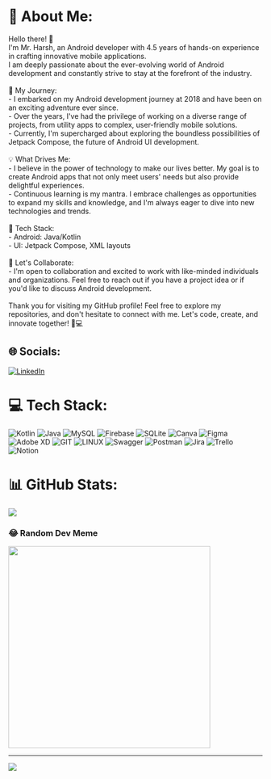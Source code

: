 # 💫 About Me:
Hello there! 👋 <br>I'm Mr. Harsh, an Android developer with 4.5 years of hands-on experience in crafting innovative mobile applications.<br>I am deeply passionate about the ever-evolving world of Android development and constantly strive to stay at the forefront of the industry.<br><br>🚀 My Journey:<br>- I embarked on my Android development journey at 2018 and have been on an exciting adventure ever since.<br>- Over the years, I've had the privilege of working on a diverse range of projects, from utility apps to complex, user-friendly mobile solutions.<br>- Currently, I'm supercharged about exploring the boundless possibilities of Jetpack Compose, the future of Android UI development.<br><br>💡 What Drives Me:<br>- I believe in the power of technology to make our lives better. My goal is to create Android apps that not only meet users' needs but also provide delightful experiences.<br>- Continuous learning is my mantra. I embrace challenges as opportunities to expand my skills and knowledge, and I'm always eager to dive into new technologies and trends.<br><br>🔧 Tech Stack:<br>- Android: Java/Kotlin<br>- UI: Jetpack Compose, XML layouts<br><br>🤝 Let's Collaborate:<br>- I'm open to collaboration and excited to work with like-minded individuals and organizations. Feel free to reach out if you have a project idea or if you'd like to discuss Android development.<br><br>Thank you for visiting my GitHub profile! Feel free to explore my repositories, and don't hesitate to connect with me. Let's code, create, and innovate together! 📱💻<br>


## 🌐 Socials:
[![LinkedIn](https://img.shields.io/badge/LinkedIn-%230077B5.svg?logo=linkedin&logoColor=white)](https://linkedin.com/in/https://www.linkedin.com/in/harsh-patel6472) 

# 💻 Tech Stack:
![Kotlin](https://img.shields.io/badge/kotlin-%237F52FF.svg?style=for-the-badge&logo=kotlin&logoColor=white) ![Java](https://img.shields.io/badge/java-%23ED8B00.svg?style=for-the-badge&logo=openjdk&logoColor=white) ![MySQL](https://img.shields.io/badge/mysql-%2300000f.svg?style=for-the-badge&logo=mysql&logoColor=white) ![Firebase](https://img.shields.io/badge/Firebase-039BE5?style=for-the-badge&logo=Firebase&logoColor=white) ![SQLite](https://img.shields.io/badge/sqlite-%2307405e.svg?style=for-the-badge&logo=sqlite&logoColor=white) ![Canva](https://img.shields.io/badge/Canva-%2300C4CC.svg?style=for-the-badge&logo=Canva&logoColor=white) ![Figma](https://img.shields.io/badge/figma-%23F24E1E.svg?style=for-the-badge&logo=figma&logoColor=white) ![Adobe XD](https://img.shields.io/badge/Adobe%20XD-470137?style=for-the-badge&logo=Adobe%20XD&logoColor=#FF61F6) ![GIT](https://img.shields.io/badge/Git-fc6d26?style=for-the-badge&logo=git&logoColor=white) ![LINUX](https://img.shields.io/badge/Linux-FCC624?style=for-the-badge&logo=linux&logoColor=black) ![Swagger](https://img.shields.io/badge/-Swagger-%23Clojure?style=for-the-badge&logo=swagger&logoColor=white) ![Postman](https://img.shields.io/badge/Postman-FF6C37?style=for-the-badge&logo=postman&logoColor=white) ![Jira](https://img.shields.io/badge/jira-%230A0FFF.svg?style=for-the-badge&logo=jira&logoColor=white) ![Trello](https://img.shields.io/badge/Trello-%23026AA7.svg?style=for-the-badge&logo=Trello&logoColor=white) ![Notion](https://img.shields.io/badge/Notion-%23000000.svg?style=for-the-badge&logo=notion&logoColor=white)
# 📊 GitHub Stats:
![](https://github-readme-stats.vercel.app/api/top-langs/?username=hpcreator&theme=dark&hide_border=false&include_all_commits=false&count_private=false&layout=compact)

### 😂 Random Dev Meme
<img src='https://randommeme-five.vercel.app/' style="height: 400px;"/>

---
[![](https://visitcount.itsvg.in/api?id=hpcreator&icon=0&color=9)](https://visitcount.itsvg.in)

<!-- Proudly created with GPRM ( https://gprm.itsvg.in ) -->
